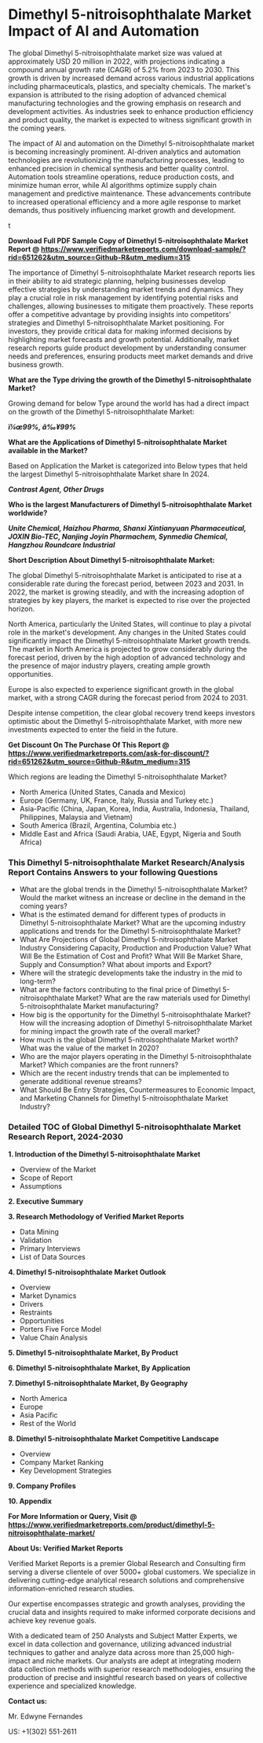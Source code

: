 <meta name="title" content="Global Dimethyl 5-nitroisophthalate Market Impact of AI and Automation"><meta name="description" content="The global Dimethyl 5-nitroisophthalate market size was valued at approximately USD 20 million in 2022, with projections indicating a compound annual growth rate (CAGR"><meta name="title" content="Dimethyl 5-nitroisophthalate Market Size, Share, Scope, Trends, Growth, Opportunities, Analysis, Forecast"><h1>Dimethyl 5-nitroisophthalate Market Impact of AI and Automation</h1><p>The global Dimethyl 5-nitroisophthalate market size was valued at approximately USD 20 million in 2022, with projections indicating a compound annual growth rate (CAGR) of 5.2% from 2023 to 2030. This growth is driven by increased demand across various industrial applications including pharmaceuticals, plastics, and specialty chemicals. The market's expansion is attributed to the rising adoption of advanced chemical manufacturing technologies and the growing emphasis on research and development activities. As industries seek to enhance production efficiency and product quality, the market is expected to witness significant growth in the coming years.</p><p>The impact of AI and automation on the Dimethyl 5-nitroisophthalate market is becoming increasingly prominent. AI-driven analytics and automation technologies are revolutionizing the manufacturing processes, leading to enhanced precision in chemical synthesis and better quality control. Automation tools streamline operations, reduce production costs, and minimize human error, while AI algorithms optimize supply chain management and predictive maintenance. These advancements contribute to increased operational efficiency and a more agile response to market demands, thus positively influencing market growth and development.</p>t</p><p id="" class=""><strong>Download Full PDF Sample Copy of Dimethyl 5-nitroisophthalate Market Report @ <a href="https://www.verifiedmarketreports.com/download-sample/?rid=651262&utm_source=Github-R&utm_medium=315" target="_blank">https://www.verifiedmarketreports.com/download-sample/?rid=651262&utm_source=Github-R&utm_medium=315</a></strong></p><p>The importance of&nbsp;Dimethyl 5-nitroisophthalate Market research reports lies in their ability to aid strategic planning, helping businesses develop effective strategies by understanding market trends and dynamics. They play a crucial role in risk management by identifying potential risks and challenges, allowing businesses to mitigate them proactively. These reports offer a competitive advantage by providing insights into competitors' strategies and Dimethyl 5-nitroisophthalate Market positioning. For investors, they provide critical data for making informed decisions by highlighting market forecasts and growth potential. Additionally, market research reports guide product development by understanding consumer needs and preferences, ensuring products meet market demands and drive business growth.</p><p><strong>What are the&nbsp;Type driving the growth of the Dimethyl 5-nitroisophthalate Market?</strong></p><p id="" class="">Growing demand for below Type around the world has had a direct impact on the growth of the Dimethyl 5-nitroisophthalate Market:</p><em><strong>ï¼œ99%, â‰¥99%</strong></em></p><strong>What are the&nbsp;Applications&nbsp;of Dimethyl 5-nitroisophthalate Market available in the Market?</strong></p><p id="" class="">Based on Application the Market is categorized into Below types that held the largest Dimethyl 5-nitroisophthalate Market share In 2024.</p><em><strong>Contrast Agent, Other Drugs</strong></em></p><strong>Who is the largest Manufacturers of Dimethyl 5-nitroisophthalate Market worldwide?</strong></p><p><em><strong>Unite Chemical, Haizhou Pharma, Shanxi Xintianyuan Pharmaceutical, JOXIN Bio-TEC, Nanjing Joyin Pharmachem, Synmedia Chemical, Hangzhou Roundcare Industrial</strong></em></p><p id="" class=""><strong>Short Description About Dimethyl 5-nitroisophthalate Market:</strong></p><p>The global Dimethyl 5-nitroisophthalate Market is anticipated to rise at a considerable rate during the forecast period, between 2023 and 2031. In 2022, the market is growing steadily, and with the increasing adoption of strategies by key players, the market is expected to rise over the projected horizon.</p><p>North America, particularly the United States, will continue to play a pivotal role in the market's development. Any changes in the United States could significantly impact the Dimethyl 5-nitroisophthalate Market growth trends. The market in North America is projected to grow considerably during the forecast period, driven by the high adoption of advanced technology and the presence of major industry players, creating ample growth opportunities.</p><p>Europe is also expected to experience significant growth in the global market, with a strong CAGR during the forecast period from 2024 to 2031.</p><p>Despite intense competition, the clear global recovery trend keeps investors optimistic about the Dimethyl 5-nitroisophthalate Market, with more new investments expected to enter the field in the future.</p><p id="" class=""><strong>Get Discount On The Purchase Of This Report @ <a href="https://www.verifiedmarketreports.com/ask-for-discount/?rid=651262&utm_source=Github-R&utm_medium=315" target="_blank">https://www.verifiedmarketreports.com/ask-for-discount/?rid=651262&utm_source=Github-R&utm_medium=315</a></strong></p>Which regions are leading the Dimethyl 5-nitroisophthalate Market?</p><ul><li>North America (United States, Canada and Mexico)</li><li>Europe (Germany, UK, France, Italy, Russia and Turkey etc.)</li><li>Asia-Pacific (China, Japan, Korea, India, Australia, Indonesia, Thailand, Philippines, Malaysia and Vietnam)</li><li>South America (Brazil, Argentina, Columbia etc.)</li><li>Middle East and Africa (Saudi Arabia, UAE, Egypt, Nigeria and South Africa)</li></ul><h3 id="" class="">This Dimethyl 5-nitroisophthalate Market Research/Analysis Report Contains Answers to your following Questions</h3><ul><li>What are the global trends in the Dimethyl 5-nitroisophthalate Market? Would the market witness an increase or decline in the demand in the coming years?</li><li>What is the estimated demand for different types of products in Dimethyl 5-nitroisophthalate Market? What are the upcoming industry applications and trends for the Dimethyl 5-nitroisophthalate Market?</li><li>What Are Projections of Global Dimethyl 5-nitroisophthalate Market Industry Considering Capacity, Production and Production Value? What Will Be the Estimation of Cost and Profit? What Will Be Market Share, Supply and Consumption? What about imports and Export?</li><li>Where will the strategic developments take the industry in the mid to long-term?</li><li>What are the factors contributing to the final price of Dimethyl 5-nitroisophthalate Market? What are the raw materials used for Dimethyl 5-nitroisophthalate Market manufacturing?</li><li>How big is the opportunity for the Dimethyl 5-nitroisophthalate Market? How will the increasing adoption of Dimethyl 5-nitroisophthalate Market for mining impact the growth rate of the overall market?</li><li>How much is the global Dimethyl 5-nitroisophthalate Market worth? What was the value of the market In 2020?</li><li>Who are the major players operating in the Dimethyl 5-nitroisophthalate Market? Which companies are the front runners?</li><li>Which are the recent industry trends that can be implemented to generate additional revenue streams?</li><li>What Should Be Entry Strategies, Countermeasures to Economic Impact, and Marketing Channels for Dimethyl 5-nitroisophthalate Market Industry?</li></ul><h3 id="" class="">Detailed TOC of Global Dimethyl 5-nitroisophthalate Market Research Report, 2024-2030</h3><p id="" class=""><strong>1. Introduction of the Dimethyl 5-nitroisophthalate Market</strong></p><ul><li>Overview of the Market</li><li>Scope of Report</li><li>Assumptions</li></ul><p id="" class=""><strong>2. Executive Summary</strong></p><p id="" class=""><strong>3. Research Methodology of Verified Market Reports</strong></p><ul><li>Data Mining</li><li>Validation</li><li>Primary Interviews</li><li>List of Data Sources</li></ul><p id="" class=""><strong>4. Dimethyl 5-nitroisophthalate Market Outlook</strong></p><ul><li>Overview</li><li>Market Dynamics</li><li>Drivers</li><li>Restraints</li><li>Opportunities</li><li>Porters Five Force Model</li><li>Value Chain Analysis</li></ul><p id="" class=""><strong>5. Dimethyl 5-nitroisophthalate Market, By Product</strong></p><p id="" class=""><strong>6. Dimethyl 5-nitroisophthalate Market, By Application</strong></p><p id="" class=""><strong>7. Dimethyl 5-nitroisophthalate Market, By Geography</strong></p><ul><li>North America</li><li>Europe</li><li>Asia Pacific</li><li>Rest of the World</li></ul><p id="" class=""><strong>8. Dimethyl 5-nitroisophthalate Market Competitive Landscape</strong></p><ul><li>Overview</li><li>Company Market Ranking</li><li>Key Development Strategies</li></ul><p id="" class=""><strong>9. Company Profiles</strong></p><p id="" class=""><strong>10. Appendix</strong></p><p id="" class=""><strong>For More Information or Query, Visit @ <a href="https://www.verifiedmarketreports.com/product/dimethyl-5-nitroisophthalate-market/" target="_blank">https://www.verifiedmarketreports.com/product/dimethyl-5-nitroisophthalate-market/</a></strong></p><p id="" class=""><strong>About Us: Verified Market Reports</strong></p><p id="" class="">Verified Market Reports is a premier Global Research and Consulting firm serving a diverse clientele of over 5000+ global customers. We specialize in delivering cutting-edge analytical research solutions and comprehensive information-enriched research studies.</p><p id="" class="">Our expertise encompasses strategic and growth analyses, providing the crucial data and insights required to make informed corporate decisions and achieve key revenue goals.</p><p id="" class="">With a dedicated team of 250 Analysts and Subject Matter Experts, we excel in data collection and governance, utilizing advanced industrial techniques to gather and analyze data across more than 25,000 high-impact and niche markets. Our analysts are adept at integrating modern data collection methods with superior research methodologies, ensuring the production of precise and insightful research based on years of collective experience and specialized knowledge.</p><p id="" class=""><strong>Contact us:</strong></p><p id="" class="">Mr. Edwyne Fernandes</p><p id="" class="">US: +1(302) 551-2611</p>